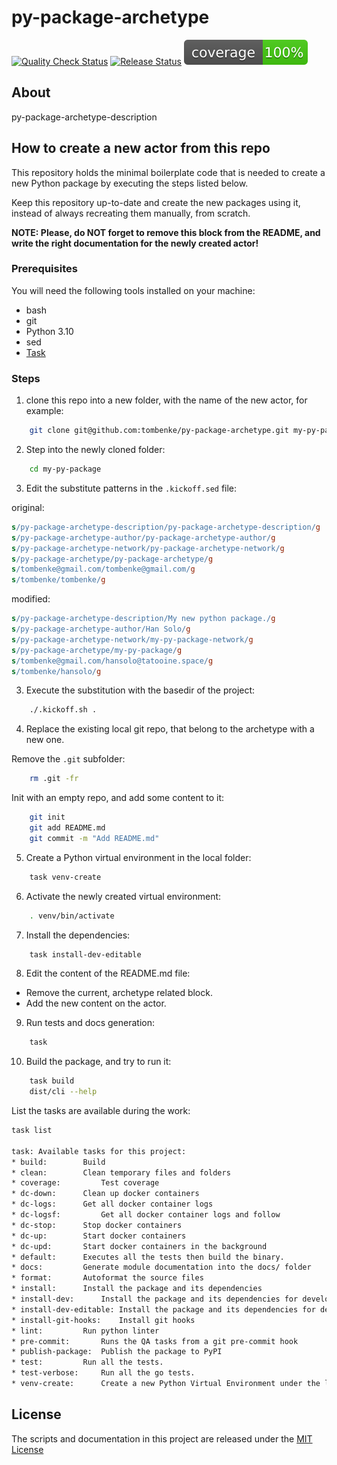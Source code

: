 py-package-archetype
====================

[![Quality Check Status](https://github.com/tombenke/py-package-archetype/workflows/Quality%20Check/badge.svg)](https://github.com/tombenke/py-package-archetype)
[![Release Status](https://github.com/tombenke/py-package-archetype/workflows/Release/badge.svg)](https://github.com/tombenke/py-package-archetype)
![Coverage](./coverage.svg)

## About

py-package-archetype-description

## How to create a new actor from this repo

This repository holds the minimal boilerplate code that is needed to create a new Python package by executing the steps listed below.

Keep this repository up-to-date and create the new packages using it, instead of always recreating them manually, from scratch.

__NOTE: Please, do NOT forget to remove this block from the README, and write the right documentation for the newly created actor!__

### Prerequisites

You will need the following tools installed on your machine:
- bash
- git
- Python 3.10
- sed
- [Task](https://taskfile.dev/)

### Steps

1. clone this repo into a new folder, with the name of the new actor, for example:

```bash
    git clone git@github.com:tombenke/py-package-archetype.git my-py-package
```

2. Step into the newly cloned folder:

```bash
    cd my-py-package
```
3. Edit the substitute patterns in the `.kickoff.sed` file:

original:

```sed
s/py-package-archetype-description/py-package-archetype-description/g
s/py-package-archetype-author/py-package-archetype-author/g
s/py-package-archetype-network/py-package-archetype-network/g
s/py-package-archetype/py-package-archetype/g
s/tombenke@gmail.com/tombenke@gmail.com/g
s/tombenke/tombenke/g

```

modified:

```sed
s/py-package-archetype-description/My new python package./g
s/py-package-archetype-author/Han Solo/g
s/py-package-archetype-network/my-py-package-network/g
s/py-package-archetype/my-py-package/g
s/tombenke@gmail.com/hansolo@tatooine.space/g
s/tombenke/hansolo/g

```

3. Execute the substitution with the basedir of the project:

```bash
    ./.kickoff.sh .
```

4. Replace the existing local git repo, that belong to the archetype with a new one.

Remove the `.git` subfolder:

```bash
    rm .git -fr
```

Init with an empty repo, and add some content to it:
```bash
    git init
    git add README.md
    git commit -m "Add README.md"
```

5. Create a Python virtual environment in the local folder:

```bash
    task venv-create
```

6. Activate the newly created virtual environment:

```bash
    . venv/bin/activate
```

7. Install the dependencies:

```bash
    task install-dev-editable
```

8. Edit the content of the README.md file:

- Remove the current, archetype related block.
- Add the new content on the actor.

9. Run tests and docs generation:

```bash
    task
```

10. Build the package, and try to run it:

```bash
    task build
    dist/cli --help
```

List the tasks are available during the work:
```bash
task list

task: Available tasks for this project:
* build: 		Build
* clean: 		Clean temporary files and folders
* coverage: 		Test coverage
* dc-down: 		Clean up docker containers
* dc-logs: 		Get all docker container logs
* dc-logsf: 		Get all docker container logs and follow
* dc-stop: 		Stop docker containers
* dc-up: 		Start docker containers
* dc-upd: 		Start docker containers in the background
* default: 		Executes all the tests then build the binary.
* docs: 		Generate module documentation into the docs/ folder
* format: 		Autoformat the source files
* install: 		Install the package and its dependencies
* install-dev: 		Install the package and its dependencies for development
* install-dev-editable: Install the package and its dependencies for development with editablility
* install-git-hooks: 	Install git hooks
* lint: 		Run python linter
* pre-commit: 		Runs the QA tasks from a git pre-commit hook
* publish-package: 	Publish the package to PyPI
* test: 		Run all the tests.
* test-verbose: 	Run all the go tests.
* venv-create: 		Create a new Python Virtual Environment under the local folder
```

## License
The scripts and documentation in this project are released under the [MIT License](LICENSE)

